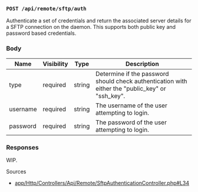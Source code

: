 ### `POST /api/remote/sftp/auth`

Authenticate a set of credentials and return the associated server details for a SFTP connection on the daemon. This supports both public key and password based credentials.

### Body

| Name     | Visibility | Type   | Description                                                                                      |
| -------- | ---------- | ------ | ------------------------------------------------------------------------------------------------ |
| type     | required   | string | Determine if the password should check authentication with either the "public_key" or "ssh_key". |
| username | required   | string | The username of the user attempting to login.                                                    |
| password | required   | string | The password of the user attempting to login.                                                    |

### Responses

WIP.

Sources

- [app/Http/Controllers/Api/Remote/SftpAuthenticationController.php#L34](https://github.com/pterodactyl/panel/blob/v1.11.3/app/Http/Controllers/Api/Remote/SftpAuthenticationController.php#L34)
